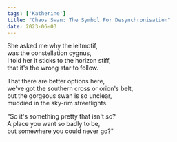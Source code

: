 ```yaml
---
tags: ['Katherine']
title: "Chaos Swan: The Symbol For Desynchronisation"
date: 2023-06-03
---
```


She asked me why the leitmotif,  
was the constellation cygnus,  
I told her it sticks to the horizon stiff,  
that it's the wrong star to follow.

That there are better options here,  
we've got the southern cross or orion's belt,  
but the gorgeous swan is so unclear,  
muddied in the sky-rim streetlights.

"So it's something pretty that isn't so?  
A place you want so badly to be,  
but somewhere you could never go?"
